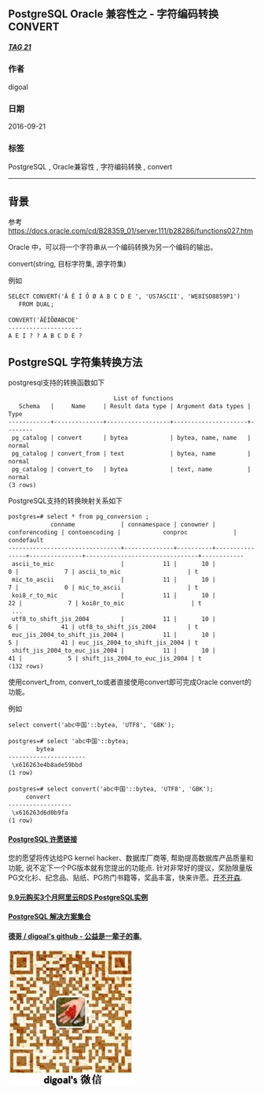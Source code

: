 ## PostgreSQL Oracle 兼容性之 - 字符编码转换 CONVERT  
##### [TAG 21](../class/21.md)
            
### 作者           
digoal            
            
### 日期          
2016-09-21          
            
### 标签          
PostgreSQL , Oracle兼容性 , 字符编码转换 , convert      
            
----          
            
## 背景    
参考    
https://docs.oracle.com/cd/B28359_01/server.111/b28286/functions027.htm  
    
Oracle 中，可以将一个字符串从一个编码转换为另一个编码的输出。   
  
convert(string, 目标字符集, 源字符集)  
  
例如  
```
SELECT CONVERT('Ä Ê Í Õ Ø A B C D E ', 'US7ASCII', 'WE8ISO8859P1') 
   FROM DUAL; 

CONVERT('ÄÊÍÕØABCDE' 
--------------------- 
A E I ? ? A B C D E ? 
```
  
## PostgreSQL 字符集转换方法
postgresql支持的转换函数如下  
```
                              List of functions
   Schema   |     Name     | Result data type | Argument data types |  Type  
------------+--------------+------------------+---------------------+--------
 pg_catalog | convert      | bytea            | bytea, name, name   | normal
 pg_catalog | convert_from | text             | bytea, name         | normal
 pg_catalog | convert_to   | bytea            | text, name          | normal
(3 rows)
```
  
PostgreSQL支持的转换映射关系如下    
```
postgres=# select * from pg_conversion ;
            conname             | connamespace | conowner | conforencoding | contoencoding |            conproc             | condefault 
--------------------------------+--------------+----------+----------------+---------------+--------------------------------+------------
 ascii_to_mic                   |           11 |       10 |              0 |             7 | ascii_to_mic                   | t
 mic_to_ascii                   |           11 |       10 |              7 |             0 | mic_to_ascii                   | t
 koi8_r_to_mic                  |           11 |       10 |             22 |             7 | koi8r_to_mic                   | t
 ...
 utf8_to_shift_jis_2004         |           11 |       10 |              6 |            41 | utf8_to_shift_jis_2004         | t
 euc_jis_2004_to_shift_jis_2004 |           11 |       10 |              5 |            41 | euc_jis_2004_to_shift_jis_2004 | t
 shift_jis_2004_to_euc_jis_2004 |           11 |       10 |             41 |             5 | shift_jis_2004_to_euc_jis_2004 | t
(132 rows)
```
  
使用convert_from, convert_to或者直接使用convert即可完成Oracle convert的功能。  
  
例如  
```
select convert('abc中国'::bytea, 'UTF8', 'GBK');

postgres=# select 'abc中国'::bytea;
        bytea         
----------------------
 \x616263e4b8ade59bbd
(1 row)

postgres=# select convert('abc中国'::bytea, 'UTF8', 'GBK');
     convert      
------------------
 \x616263d6d0b9fa
(1 row)
```
  
    
  
  
  
  
  
  
  
  
  
  
  
  
  
  
  
  
  
  
  
  
  
  
  
  
  
  
  
  
  
  
  
  
  
  
  
  
  
  
  
  
  
  
  
  
  
  
  
  
  
  
  
  
  
  
  
  
  
  
  
  
  
  
  
  
  
  
  
  
  
  
  
  
  
  
  
#### [PostgreSQL 许愿链接](https://github.com/digoal/blog/issues/76 "269ac3d1c492e938c0191101c7238216")
您的愿望将传达给PG kernel hacker、数据库厂商等, 帮助提高数据库产品质量和功能, 说不定下一个PG版本就有您提出的功能点. 针对非常好的提议，奖励限量版PG文化衫、纪念品、贴纸、PG热门书籍等，奖品丰富，快来许愿。[开不开森](https://github.com/digoal/blog/issues/76 "269ac3d1c492e938c0191101c7238216").  
  
  
#### [9.9元购买3个月阿里云RDS PostgreSQL实例](https://www.aliyun.com/database/postgresqlactivity "57258f76c37864c6e6d23383d05714ea")
  
  
#### [PostgreSQL 解决方案集合](https://yq.aliyun.com/topic/118 "40cff096e9ed7122c512b35d8561d9c8")
  
  
#### [德哥 / digoal's github - 公益是一辈子的事.](https://github.com/digoal/blog/blob/master/README.md "22709685feb7cab07d30f30387f0a9ae")
  
  
![digoal's wechat](../pic/digoal_weixin.jpg "f7ad92eeba24523fd47a6e1a0e691b59")
  
